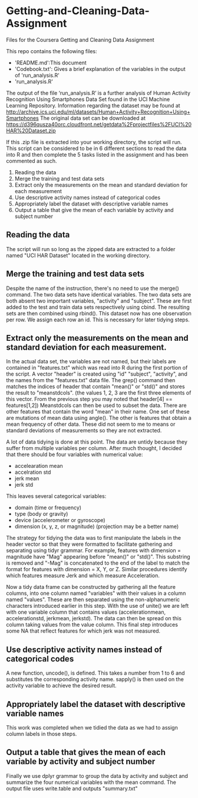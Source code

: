 # Getting-and-Cleaning-Data-Assignment
Files for the Coursera Getting and Cleaning Data Assignment

This repo contains the following files:
- 'README.md':This document
- 'Codebook.txt': Gives a brief explanation of the variables in the output of 'run_analysis.R'
- 'run_analysis.R'

The output of the file ‘run_analysis.R’ is a further analysis of Human Activity Recognition Using Smartphones Data Set found in the UCI Machine Learning Repository. Information regarding the dataset may be found at
http://archive.ics.uci.edu/ml/datasets/Human+Activity+Recognition+Using+Smartphones 
The original data set can be downloaded at 
https://d396qusza40orc.cloudfront.net/getdata%2Fprojectfiles%2FUCI%20HAR%20Dataset.zip

If this .zip file is extracted into your working directory, the script will run. 
This script can be considered to be in 6 different sections to read the data into R and then complete the 5 tasks listed in the assignment and has been commented as such. 

1. Reading the data
2. Merge the training and test data sets
3. Extract only the measurements on the mean and standard deviation for each measurement
4. Use descriptive activity names instead of categorical codes
5. Appropriately label the dataset with descriptive variable names
6. Output a table that give the mean of each variable by activity and subject number

## Reading the data
The script will run so long as the zipped data are extracted to a folder named "UCI HAR Dataset" located in the working directory. 

## Merge the training and test data sets
Despite the name of the instruction, there's no need to use the merge() command. The two data sets have identical variables. The two data sets are both absent two important variables, "activity" and "subject". These are first added to the test and train data sets respectively using cbind. The resulting sets are then combined using rbind(). 
This dataset now has one observation per row. We assign each row an id. This is necessary for later tidying steps. 

## Extract only the measurements on the mean and standard deviation for each measurement. 
In the actual data set, the variables are not named, but their labels are contained in "features.txt" which was read into R during the first portion of the script. A vector "header" is created using "id" "subject", "activity", and the names from the "features.txt" data file. The grep() command then matches the indices of header that contain "mean()" or "std()" and stores the result to "meanstdcols". (the values 1, 2, 3 are the first three elements of this vector. From the previous step you may noted that header[4] == features[1,2]) Meanstdcols can then be used to subset the data. 
There are other features that contain the word "mean" in their name. One set of these are mutations of mean data using angle(). The other is features that obtain a mean frequency of other data. These did not seem to me to means or standard deviations of measurements so they are not extracted. 

A lot of data tidying is done at this point. The data are untidy because they suffer from multiple variables per column. After much thought, I decided that there should be four variables with numerical value: 
- accelearation mean 
- accelration std 
- jerk mean 
- jerk std 

This leaves several categorical variables:
- domain (time or frequency)
- type (body or gravity)
- device (accelerometer or gyroscope)
- dimension (x, y, z, or magnitude) (projection may be a better name)

The strategy for tidying the data was to first manipulate the labels in the header vector so that they were formatted to facilitate gathering and separating using tidyr grammar. For example, features with dimension = magnitude have "Mag" appearing before "mean()" or "std()". This substring is removed and "-Mag" is concatenated to the end of the label to match the format for features with dimension = X, Y, or Z. Similar procedures identify which features measure Jerk and which measure Acceleration. 

Now a tidy data frame can be constructed by gathering all the feature columns, into one column named "variables" with their values in a column named "values". These are then separated using the non-alphanumeric characters introduced earlier in this step. With the use of unite() we are left with one variable column that contains values (accelerationmean, accelerationstd, jerkmean, jerkstd). The data can then be spread on this column taking values from the value column. This final step introduces some NA that reflect features for which jerk was not measured. 

## Use descriptive activity names instead of categorical codes
A new function, uncode(), is defined. This takes a number from 1 to 6 and substitutes the corresponding activity name. sapply() is then used on the activity variable to achieve the desired result. 

## Appropriately label the dataset with descriptive variable names
This work was completed when we tidied the data as we had to assign column labels in those steps. 

## Output a table that gives the mean of each variable by activity and subject number
Finally we use dplyr grammar to group the data by activity and subject and summarize the four numerical variables with the mean command. The output file uses write.table and outputs "summary.txt"
